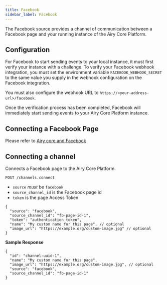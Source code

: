 ```yaml
---
title: Facebook
sidebar_label: Facebook
---
```


The Facebook source provides a channel of communication between a Facebook page and your running instance of the Airy Core Platform.

## Configuration

For Facebook to start sending events to your local instance, it must first
verify your instance with a challenge. To verify your Facebook webhook
integration, you must set the environment variable `FACEBOOK_WEBHOOK_SECRET` to
the same value you supply in the webhook configuration on the Facebook
integration.

You must also configure the webhook URL to `https://<your-address-url>/facebook`.

Once the verification process has been completed, Facebook will immediately
start sending events to your Airy Core Platform instance.

## Connecting a Facebook Page

Please refer to [Airy core and Facebook](../guides/airy-core-and-facebook.md)

## Connecting a channel

Connects a Facebook page to the Airy Core Platform.

```
POST /channels.connect
```

- `source` _must_ be `facebook`
- `source_channel_id` is the Facebook page id
- `token` is the page Access Token

```json5
{
  "source": "facebook",
  "source_channel_id": "fb-page-id-1",
  "token": "authentication token",
  "name": "My custom name for this page", // optional
  "image_url": "https://example.org/custom-image.jpg" // optional
}
```

**Sample Response**

```json5
{
  "id": "channel-uuid-1",
  "name": "My custom name for this page",
  "image_url": "https://example.org/custom-image.jpg", // optional
  "source": "facebook",
  "source_channel_id": "fb-page-id-1"
}
```
